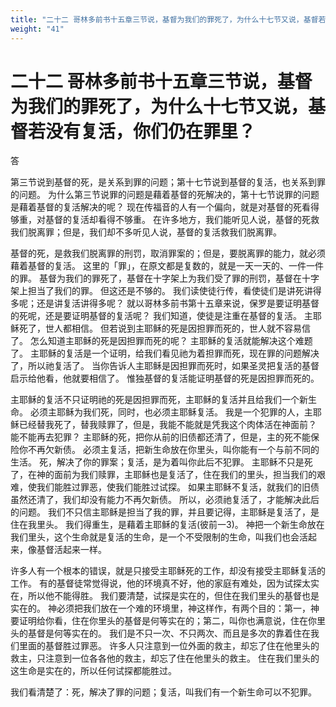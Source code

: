 ```yaml
---
title: "二十二 哥林多前书十五章三节说，基督为我们的罪死了，为什么十七节又说，基督若没有复活，你们仍在罪里？"
weight: "41"
---
```


# 二十二 哥林多前书十五章三节说，基督为我们的罪死了，为什么十七节又说，基督若没有复活，你们仍在罪里？


答

第三节说到基督的死，是关系到罪的问题；第十七节说到基督的复活，也关系到罪的问题。
为什么第三节说罪的问题是藉着基督的死解决的，第十七节说罪的问题是藉着基督的复活解决的呢？
现在传福音的人有一个偏向，就是对基督的死看得够重，对基督的复活却看得不够重。
在许多地方，我们能听见人说，基督的死救我们脱离罪；但是，我们却不多听见人说，基督的复活救我们脱离罪。

基督的死，是救我们脱离罪的刑罚，取消罪案的；但是，要脱离罪的能力，就必须藉着基督的复活。
这里的「罪」，在原文都是复数的，就是一天一天的、一件一件的罪。
基督为我们的罪死了，基督在十字架上为我们受了罪的刑罚，基督在十字架上担当了我们的罪。
但这还是不够的。
我们读使徒行传，看使徒们是讲死讲得多呢；还是讲复活讲得多呢？
就以哥林多前书第十五章来说，保罗是要证明基督的死呢，还是要证明基督的复活呢？
我们知道，使徒是注重在基督的复活。
主耶稣死了，世人都相信。
但若说到主耶稣的死是因担罪而死的，世人就不容易信了。
怎么知道主耶稣的死是因担罪而死的呢？
主耶稣的复活就能解决这个难题了。
主耶稣的复活是一个证明，给我们看见祂为着担罪而死，现在罪的问题解决了，所以祂复活了。
当你告诉人主耶稣是因担罪而死时，如果圣灵把复活的基督启示给他看，他就要相信了。
惟独基督的复活能证明基督的死是因担罪而死的。

主耶稣的复活不只证明祂的死是因担罪而死，主耶稣的复活并且给我们一个新生命。
必须主耶稣为我们死，同时，也必须主耶稣复活。
我是一个犯罪的人，主耶稣已经替我死了，替我赎罪了，但是，我能不能就是凭我这个肉体活在神面前？
能不能再去犯罪？
主耶稣的死，把你从前的旧债都还清了，但是，主的死不能保险你不再欠新债。
必须主复活，把新生命放在你里头，叫你能有一个与前不同的生活。
死，解决了你的罪案；复活，是为着叫你此后不犯罪。
主耶稣不只是死了，在神的面前为我们赎罪，主耶稣也是复活了，住在我们的里头，担当我们的艰难，使我们能胜过罪恶，使我们能胜过试探。
如果主耶稣不复活，就我们的旧债虽然还清了，我们却没有能力不再欠新债。
所以，必须祂复活了，才能解决此后的问题。
我们不只信主耶稣是担当了我的罪，并且要记得，主耶稣是复活了，是住在我里头。
我们得重生，是藉着主耶稣的复活(彼前一3)。
神把一个新生命放在我们里头，这个生命就是复活的生命，是一个不受限制的生命，叫我们也会活起来，像基督活起来一样。

许多人有一个根本的错误，就是只接受主耶稣死的工作，却没有接受主耶稣复活的工作。
有的基督徒常觉得说，他的环境真不好，他的家庭有难处，因为试探太实在，所以他不能得胜。
我们要清楚，试探是实在的，但住在我们里头的基督也是实在的。
神必须把我们放在一个难的环境里，神这样作，有两个目的：第一，神要证明给你看，住在你里头的基督是何等实在的；第二，叫你也满意说，住在你里头的基督是何等实在的。
我们是不只一次、不只两次、而且是多次的靠着住在我们里面的基督胜过罪恶。
许多人只注意到一位外面的救主，却忘了住在他里头的救主，只注意到一位各各他的救主，却忘了住在他里头的救主。
住在我们里头的这生命是实在的，所以任何试探都能胜过。

我们看清楚了：死，解决了罪的问题；复活，叫我们有一个新生命可以不犯罪。

